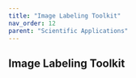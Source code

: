 ```yaml
---
title: "Image Labeling Toolkit"
nav_order: 12
parent: "Scientific Applications"
---
```


## Image Labeling Toolkit
